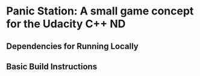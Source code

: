 # Panic Station: A small game concept for the Udacity C++ ND



## Dependencies for Running Locally


## Basic Build Instructions
